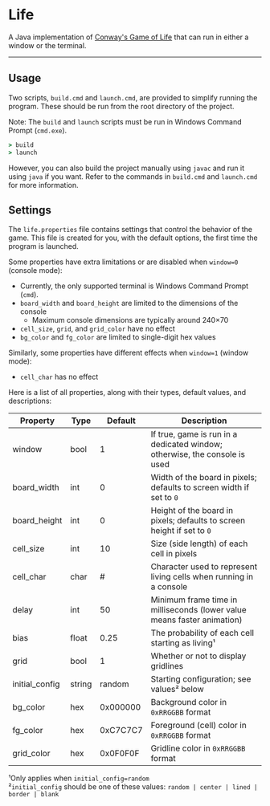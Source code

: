 # Life

A Java implementation of [Conway's Game of Life](https://en.wikipedia.org/wiki/Conway%27s_Game_of_Life)
that can run in either a window or the terminal.

---

## Usage

Two scripts, `build.cmd` and `launch.cmd`, are provided to simplify running the program. These 
should be run from the root directory of the project.

Note: The `build` and `launch` scripts must be run in Windows Command Prompt (`cmd.exe`).

```cmd
> build
> launch
```

However, you can also build the project manually using `javac` and run it using `java` if you want.
Refer to the commands in `build.cmd` and `launch.cmd` for more information.

## Settings

The `life.properties` file contains settings that control the behavior of the game. This file is
created for you, with the default options, the first time the program is launched.

Some properties have extra limitations or are disabled when `window=0` (console mode):
- Currently, the only supported terminal is Windows Command Prompt (`cmd`).
- `board_width` and `board_height` are limited to the dimensions of the console
  - Maximum console dimensions are typically around 240&times;70
- `cell_size`, `grid`, and `grid_color` have no effect
- `bg_color` and `fg_color` are limited to single-digit hex values

Similarly, some properties have different effects when `window=1` (window mode):
- `cell_char` has no effect

Here is a list of all properties, along with their types, default values, and descriptions:

| Property       | Type   | Default  | Description                                                                 |
|----------------|--------|----------|-----------------------------------------------------------------------------|
| window         | bool   | 1        | If true, game is run in a dedicated window; otherwise, the console is used  |
| board_width    | int    | 0        | Width of the board in pixels; defaults to screen width if set to `0`        |
| board_height   | int    | 0        | Height of the board in pixels; defaults to screen height if set to `0`      |
| cell_size      | int    | 10       | Size (side length) of each cell in pixels                                   |
| cell_char      | char   | #        | Character used to represent living cells when running in a console          |
| delay          | int    | 50       | Minimum frame time in milliseconds (lower value means faster animation)     |
| bias           | float  | 0.25     | The probability of each cell starting as living¹                            |
| grid           | bool   | 1        | Whether or not to display gridlines                                         |
| initial_config | string | random   | Starting configuration; see values² below                                   |
| bg_color       | hex    | 0x000000 | Background color in `0xRRGGBB` format                                       |
| fg_color       | hex    | 0xC7C7C7 | Foreground (cell) color in `0xRRGGBB` format                                |
| grid_color     | hex    | 0x0F0F0F | Gridline color in `0xRRGGBB` format                                         |

¹Only applies when `initial_config=random`  
²`initial_config` should be one of these values: `random | center | lined | border | blank`